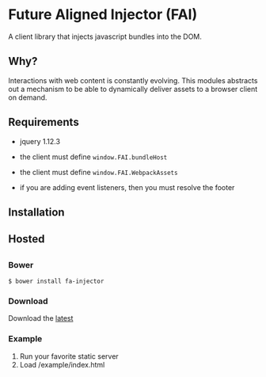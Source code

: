 # Future Aligned Injector (FAI)

A client library that injects javascript bundles into the DOM.

## Why?

Interactions with web content is constantly evolving. This modules abstracts out
a mechanism to be able to dynamically deliver assets to a browser client on demand.


## Requirements

- jquery 1.12.3

- the client must define `window.FAI.bundleHost`
- the client must define `window.FAI.WebpackAssets`
- if you are adding event listeners, then you must resolve the footer

## Installation

## Hosted

##

### Bower

```
$ bower install fa-injector
```

### Download

Download the [latest](https://github.com/cnnlabs/injectorjs/archive/master.zip)

### Example

1. Run your favorite static server
2. Load /example/index.html
